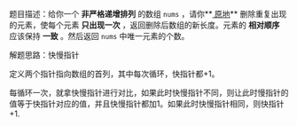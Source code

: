 题目描述：给你一个 **非严格递增排列** 的数组 `nums` ，请你**[ 原地](http://baike.baidu.com/item/原地算法)** 删除重复出现的元素，使每个元素 **只出现一次** ，返回删除后数组的新长度。元素的 **相对顺序** 应该保持 **一致** 。然后返回 `nums` 中唯一元素的个数。

解题思路：快慢指针

定义两个指针指向数组的首列，其中每次循环，快指针都+1。

每循环一次，就拿快慢指针进行对比，如果此时快慢指针不同，则让此时慢指针的值等于快指针对应的值，并且快慢指针都加1。如果此时快慢指针相同，则快指针+1.

